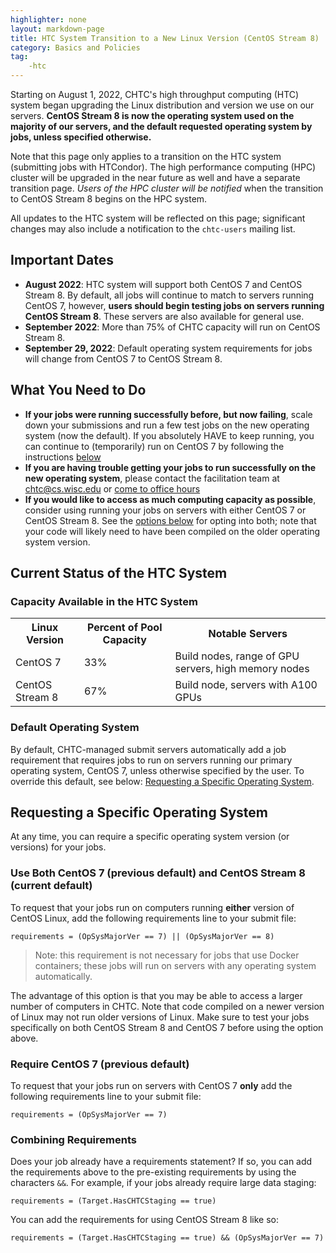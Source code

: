 ```yaml
---
highlighter: none
layout: markdown-page
title: HTC System Transition to a New Linux Version (CentOS Stream 8)
category: Basics and Policies
tag:
    -htc
---
```


Starting on August 1, 2022, CHTC's high throughput computing (HTC) system began upgrading
the Linux distribution and version we use on our servers. **CentOS Stream 8 is now 
the operating system used on the majority of our servers, and the default requested 
operating system by jobs, unless specified otherwise.** 

Note that this page only applies to a transition on the HTC system (submitting jobs 
with HTCondor). The high performance computing (HPC) cluster will be upgraded in 
the near future as well and have a separate transition 
page. _Users of the HPC cluster will be notified_ when the transition to CentOS Stream 8 begins on the HPC system. 

All updates to the HTC system will be reflected on this page; significant changes may 
also include a notification to the `chtc-users` mailing list. 

## Important Dates

* **August 2022**: HTC system will support both CentOS 7 and CentOS Stream 8. By default, 
all jobs will continue to match to servers running CentOS 7, however,
**users should begin testing jobs on servers running CentOS Stream 8**. These servers are also 
available for general use. 
* **September 2022**: More than 75% of CHTC capacity will run on CentOS Stream 8.
* **September 29, 2022**: Default operating system requirements for jobs will change from CentOS 7 to 
CentOS Stream 8.

## What You Need to Do

* **If your jobs were running successfully before, but now failing**, scale down your submissions 
and run a few test jobs on the new operating system (now the default). If you absolutely 
HAVE to keep running, you can continue to (temporarily) run on CentOS 7 by following 
the instructions [below](#requesting-a-specific-operating-system)
* **If you are having trouble getting your jobs to run successfully on the new operating system**, 
please contact the facilitation team at chtc@cs.wisc.edu or [come to office hours](/uw-research-computing/get-help.html)
* **If you would like to access as much computing capacity as possible**, consider using 
running your jobs on servers with either CentOS 7 or CentOS Stream 8. See the [options below](#requesting-a-specific-operating-system) 
for opting into both; note that your code will likely need to have been compiled on the older 
operating system version. 

## Current Status of the HTC System

### Capacity Available in the HTC System

<table class="gtable">
  <tr>
    <th>Linux Version</th>
    <th>Percent of Pool Capacity</th>
    <th>Notable Servers</th>
  </tr>
  <tr>
    <td>CentOS 7</td> 
    <td>33%</td>
    <td>Build nodes, range of GPU servers, high memory nodes</td>
  </tr>
  <tr>
    <td>CentOS Stream 8</td> 
    <td>67%</td>
    <td>Build node, servers with A100 GPUs</td>
  </tr>
</table>

### Default Operating System

By default, CHTC-managed submit servers automatically add a job 
requirement that requires jobs to run on servers running our primary operating system,
CentOS 7, unless otherwise specified by the user. To override this default, see below: [Requesting a Specific
Operating System](#requesting-a-specific-operating-system).

## Requesting a Specific Operating System

At any time, you can require a specific operating system 
version (or versions) for your jobs. 

### Use Both CentOS 7 (previous default) and CentOS Stream 8 (current default)

To request that your jobs run on computers running **either** version of 
CentOS Linux, add the following requirements line to your submit file:

``` {.sub}
requirements = (OpSysMajorVer == 7) || (OpSysMajorVer == 8)
```

> Note: this requirement is not necessary for jobs that use Docker containers; 
> these jobs will run on servers with any operating system automatically. 

The advantage of this option is that you may be able to access a
larger number of computers in CHTC. Note that code compiled on a
newer version of Linux may not run older versions of Linux. Make
sure to test your jobs specifically on both CentOS Stream 8 and CentOS 7
before using the option above.

### Require CentOS 7 (previous default)

To request that your jobs run on servers with CentOS 7 **only** add the
following requirements line to your submit file:

``` {.sub}
requirements = (OpSysMajorVer == 7)
```

### Combining Requirements

Does your job already have a requirements statement? If so, you can
add the requirements above to the pre-existing requirements by using
the characters `&&`. For example, if your jobs already require large
data staging:

``` {.submit}
requirements = (Target.HasCHTCStaging == true) 
```

You can add the requirements for using CentOS Stream 8 like so:

``` {.submit}
requirements = (Target.HasCHTCStaging == true) && (OpSysMajorVer == 7)
```



